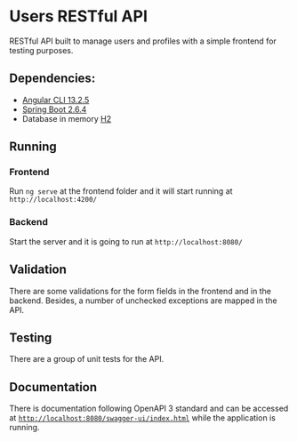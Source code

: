 # Users RESTful API

RESTful API built to manage users and profiles with a simple frontend for testing purposes.

## Dependencies: 

- [Angular CLI 13.2.5](https://github.com/angular/angular-cli) 
- [Spring Boot 2.6.4](https://spring.io/projects/spring-boot)
- Database in memory [H2](https://www.h2database.com/html/main.html)

## Running

### Frontend

Run `ng serve` at the frontend folder and it will start running at `http://localhost:4200/`

### Backend

Start the server and it is going to run at `http://localhost:8080/`

## Validation

There are some validations for the form fields in the frontend and in the backend. Besides, a number of unchecked exceptions are mapped in the API. 

## Testing

There are a group of unit tests for the API.

## Documentation

There is documentation following OpenAPI 3 standard and can be accessed at [`http://localhost:8080/swagger-ui/index.html`](http://localhost:8080/swagger-ui/index.html) while the application is running.


